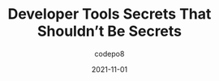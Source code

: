 ---
author: codepo8
date: 2021-11-01
permalink: false
tags:
  - user-agents
  - tooling
  - developer-experience
target_url: https://christianheilmann.com/2021/11/01/developer-tools-secrets-that-shouldnt-be-secrets/
title: Developer Tools Secrets That Shouldn’t Be Secrets
---